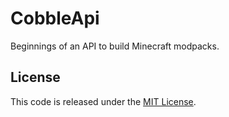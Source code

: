 # CobbleApi

Beginnings of an API to build Minecraft modpacks.

## License

This code is released under the [MIT License](http://www.opensource.org/licenses/MIT).
